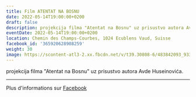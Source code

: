 ```yaml
---
title: Film ATENTAT NA BOSNU
date: 2022-05-14T19:00:00+0200
draft: false
description: projekcija filma "Atentat na Bosnu" uz prisustvo autora Avde Huseinovića.
eventDate: 2022-05-14T19:00:00+0200
location: Chemin des Champs-Courbes, 1024 Ecublens Vaud, Suisse
facebook_id: '365920628908259'
weight: 30
image: https://scontent-atl3-2.xx.fbcdn.net/v/t39.30808-6/483842093_9330013443761058_8599832410174975788_n.jpg?_nc_cat=104&ccb=1-7&_nc_sid=9e60e4&_nc_ohc=yn_k-bBN0joQ7kNvwEWOoof&_nc_oc=AdmUvZ6d_wx72aZNm4zyNd-l_A4asQX4Aumi3l1mJkmpJLv-heizv9AK3CyKmdm_UeM&_nc_zt=23&_nc_ht=scontent-atl3-2.xx&edm=ABTKTjYEAAAA&_nc_gid=Ln3UfQHie4E5goWuOzadVw&oh=00_AfbpZ80dHyLxt5KwMxv7CqU1HiAJaw2MSu-7_Kn4awv8Aw&oe=68CAA553
---
```


projekcija filma "Atentat na Bosnu" uz prisustvo autora Avde Huseinovića.

---

Plus d'informations sur [Facebook](https://facebook.com/events/365920628908259)